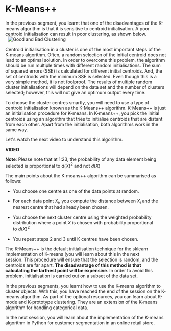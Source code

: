# K-Means++

In the previous segment, you learnt that one of the disadvantages of the K-means algorithm is that it is sensitive to centroid initialisation. A poor centroid initialisation can result in poor clustering, as shown below.  
 
![Good and Bad Clustering](https://i.ibb.co/pvC2zrZ/Good-Bad-Clustering.png)

Centroid initialisation in a cluster is one of the most important steps of the K-means algorithm. Often, a random selection of the initial centroid does not lead to an optimal solution. In order to overcome this problem, the algorithm should be run multiple times with different random initialisations. The sum of squared errors (SSE) is calculated for different initial centroids. And, the set of centroids with the minimum SSE is selected. Even though this is a very simple method, it is not foolproof. The results of multiple random cluster initialisations will depend on the data set and the number of clusters selected; however, this will not give an optimum output every time.

To choose the cluster centres smartly, you will need to use a type of centroid initialisation known as the K-Means++ algorithm. K-Means++ is just an initialisation procedure for K-means. In K-means++, you pick the initial centroids using an algorithm that tries to initialise centroids that are distant from each other. Apart from the initialisation, both algorithms work in the same way.

Let's watch the next video to understand this algorithm.

**VIDEO**

**Note**: Please note that at 1:23, the probability of any data element being selected is proportional to $d(X)^2$ and not $d(X)$

The main points about the K-means++ algorithm can be summarised as follows:

-   You choose one centre as one of the data points at random.
    
-   For each data point $X_i$, you compute the distance between $X_i$ and the nearest centre that had already been chosen.
    
-   You choose the next cluster centre using the weighted probability distribution where a point $X$ is chosen with probability proportional to $d(X)^2$
    
-   You repeat steps 2 and 3 until K centres have been chosen.
    

The K-Means++ is the default initialisation technique for the sklearn implementation of K-means (you will learn about this in the next session. This procedure will ensure that the selection is random, and the centroids are far apart. **The disadvantage of this method is that calculating the farthest point will be expensive**. In order to avoid this problem, initialisation is carried out on a subset of the data set.

In the previous segments, you learnt how to use the K-means algorithm to cluster objects. With this, you have reached the end of the session on the K-means algorithm. As part of the optional resources, you can learn about K-mode and K-prototype clustering. They are an extension of the K-means algorithm for handling categorical data.

In the next session, you will learn about the implementation of the K-means algorithm in Python for customer segmentation in an online retail store.
